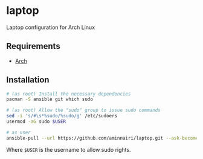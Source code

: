 # laptop

Laptop configuration for Arch Linux

## Requirements

- [Arch](https://archlinux.org/)

## Installation

```bash
# (as root) Install the necessary dependencies
pacman -S ansible git which sudo

# (as root) Allow the "sudo" group to issue sudo commands
sed -i 's/#\s*%sudo/%sudo/g' /etc/sudoers
usermod -aG sudo $USER

# as user
ansible-pull --url https://github.com/aminnairi/laptop.git --ask-become-pass
```

Where `$USER` is the username to allow sudo rights.
